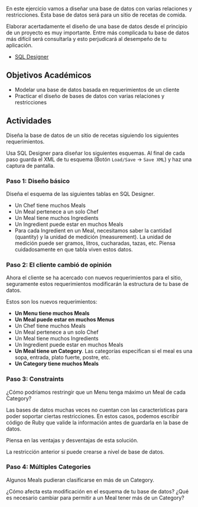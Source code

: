 En este ejercicio vamos a diseñar una base de datos con varias relaciones y restricciones. Esta base de datos será para un sitio de recetas de comida.

Elaborar acertadamente el diseño de una base de datos desde el principio de un proyecto es muy importante. Entre más complicada tu base de datos más difícil será consultarla y esto perjudicará al desempeño de tu aplicación.

- [SQL Designer](http://ondras.zarovi.cz/sql/demo/)


## Objetivos Académicos

- Modelar una base de datos basada en requerimientos de un cliente
- Practicar el diseño de bases de datos con varias relaciones y restricciones


## Actividades

Diseña la base de datos de un sitio de recetas siguiendo los siguientes requerimientos.

Usa SQL Designer para diseñar los siguientes esquemas. Al final de cada paso guarda el XML de tu esquema (Botón `Load/Save` -> `Save XML`) y haz una captura de pantalla.


### Paso 1: Diseño básico

Diseña el esquema de las siguientes tablas en SQL Designer.

- Un Chef tiene muchos Meals
- Un Meal pertenece a un solo Chef
- Un Meal tiene muchos Ingredients
- Un Ingredient puede estar en muchos Meals
- Para cada Ingredient en un Meal, necesitamos saber la cantidad (quantity) y la unidad de medición (measurement). La unidad de medición puede ser gramos, litros, cucharadas, tazas, etc. Piensa cuidadosamente en que tabla viven estos datos.


### Paso 2: El cliente cambió de opinión

Ahora el cliente se ha acercado con nuevos requerimientos para el sitio, seguramente estos requerimientos modificarán la estructura de tu base de datos.

Estos son los nuevos requerimientos:

- **Un Menu tiene muchos Meals**
- **Un Meal puede estar en muchos Menus**
- Un Chef tiene muchos Meals
- Un Meal pertenece a un solo Chef
- Un Meal tiene muchos Ingredients
- Un Ingredient puede estar en muchos Meals
- **Un Meal tiene un Category**. Las categorías especifican si el meal es una sopa, entrada, plato fuerte, postre, etc.
- **Un Category tiene muchos Meals**


### Paso 3: Constraints

¿Cómo podríamos restringir que un Menu tenga máximo un Meal de cada Category?

Las bases de datos muchas veces no cuentan con las características para poder soportar ciertas restricciones. En estos casos, podemos escribir código de Ruby que valide la información antes de guardarla en la base de datos.

Piensa en las ventajas y desventajas de esta solución.

La restricción anterior si puede crearse a nivel de base de datos.

### Paso 4: Múltiples Categories

Algunos Meals pudieran clasificarse en más de un Category.

¿Cómo afecta esta modificación en el esquema de tu base de datos? ¿Qué es necesario cambiar para permitir a un Meal tener más de un Category?
